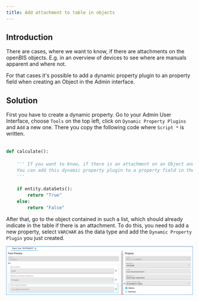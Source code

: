 ```yaml
---
title: Add attachment to table in objects
---
```


## Introduction
There are cases, where we want to know, if there are attachments on the openBIS objects. E.g. in an overview of devices to see where are manuals apparent and where not.

For that cases it's possible to add a dynamic property plugin to an property field when creating an Object in the Admin interface.

## Solution

First you have to create a dynamic property. Go to your Admin User Interface, choose `Tools` on the top left, click on `Dynamic Property Plugins` and `Add` a new one. There you copy the following code where `Script *` is written.

```python

def calculate():

    ''' If you want to know, if there is an attachment on an Object and display that information in an openBIS table (from a Collection or an Default Experiment)
    You can add this dynamic property plugin to a property field in the object. It will give an additional column. You can change True and False in any Text you want.
    '''
        
    if entity.dataSets():
        return "True"
    else:
        return "False"
```


After that, go to the object contained in such a list, which should already indicate in the table if there is an attachment. To do this, you need to add a new property, select `VARCHAR` as the data type and add the `Dynamic Property Plugin` you just created.

![Addition of an dynamic property to an object in an property field](src/assets/openBIS/Bild/Dyn_Prop_Attachment.png)

